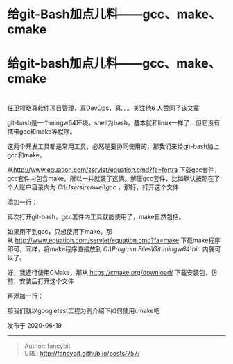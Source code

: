 # 给git-Bash加点儿料——gcc、make、cmake

<div class="header"><h1 class="single-title animate__animated animate__pulse animate__faster">给git-bash加点儿料——gcc、make、cmake</h1></div>

<div class="content" id="content"><h1 id="figure-classwp-block-image"><!-- raw HTML omitted --></h1><p><!-- raw HTML omitted --><!-- raw HTML omitted --><!-- raw HTML omitted --><!-- raw HTML omitted --></p><p><!-- raw HTML omitted -->任卫<!-- raw HTML omitted -->领略真软件项目管理，真DevOps，真。。。​关注他6 人赞同了该文章</p><p>git-bash是一个mingw64环境，shell为bash，基本就和linux一样了，但它没有携带gcc和make等程序。</p><p>这两个开发工具都是常用工具，必然是要协同使用的，那我们来给git-bash加上gcc和make。</p><p>从<!-- raw HTML omitted --><a href="http://www.equation.com/servlet/equation.cmd?fa=fortra" target="_blank" rel="external nofollow noopener noreferrer">http://www.equation.com/servlet/equation.cmd?fa=fortra</a><!-- raw HTML omitted -->&nbsp;下载gcc套件，gcc套件内包含make，所以一并就装了这俩。解压gcc套件，比如默认按照在了个人账户目录内为&nbsp;<em>C:\Users\renwei\gcc</em>&nbsp;，那好，打开这个文件</p><!-- raw HTML omitted --><p>添加一行：</p><!-- raw HTML omitted --><p>再次打开git-bash，gcc套件内工具就能使用了，make自然包括。</p><p>如果用不到gcc，只想使用下make。那从&nbsp;<!-- raw HTML omitted --><a href="http://www.equation.com/servlet/equation.cmd?fa=make" target="_blank" rel="external nofollow noopener noreferrer">http://www.equation.com/servlet/equation.cmd?fa=make</a><!-- raw HTML omitted -->&nbsp;下载make程序即可，同样，将make程序直接放到&nbsp;<em>C:\Program Files\Git\mingw64\bin</em>&nbsp;内就可以了。</p><p>好，我还行使用CMake，那从&nbsp;<!-- raw HTML omitted --><a href="https://cmake.org/download/" target="_blank" rel="external nofollow noopener noreferrer">https://cmake.org/download/</a><!-- raw HTML omitted -->&nbsp;下载安装包，仿前，安装后打开这个文件</p><!-- raw HTML omitted --><p>再添加一行：</p><!-- raw HTML omitted --><p>那我们就以<!-- raw HTML omitted -->googletest<!-- raw HTML omitted -->工程为例介绍下如何使用cmake吧</p><!-- raw HTML omitted --><!-- raw HTML omitted --><p>发布于 2020-06-19</p></div>



---

> Author: fancybit  
> URL: http://fancybit.github.io/posts/757/  

